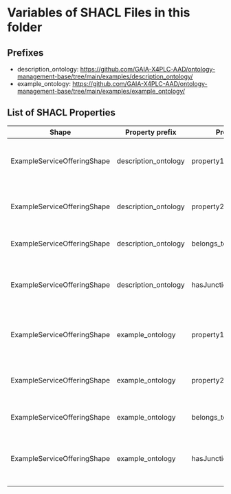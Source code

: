# Variables of SHACL Files in this folder

## Prefixes

- description_ontology: <https://github.com/GAIA-X4PLC-AAD/ontology-management-base/tree/main/examples/description_ontology/>
- example_ontology: <https://github.com/GAIA-X4PLC-AAD/ontology-management-base/tree/main/examples/example_ontology/>

## List of SHACL Properties

| Shape | Property prefix | Property | MinCount | MaxCount | Description | Datatype/NodeKind | Filename |
| --- | --- | --- | --- | --- | --- | --- | --- |
| ExampleServiceOfferingShape | description_ontology | property1 | 1 |  | A description that describes property 1. | <http://www.w3.org/2001/XMLSchema#string> | description_shacl.ttl |
| ExampleServiceOfferingShape | description_ontology | property2 | 1 |  | A description that describes property 2. | <http://www.w3.org/2001/XMLSchema#string> | description_shacl.ttl |
| ExampleServiceOfferingShape | description_ontology | belongs_to | 1 |  | Identifier of related Self Description. | <http://www.w3.org/ns/shacl#IRI> | description_shacl.ttl |
| ExampleServiceOfferingShape | description_ontology | hasJunctionIntersection | 1 | 1 | Further description of the content of the scenario | <http://www.w3.org/ns/shacl#IRI> | description_shacl.ttl |
| ExampleServiceOfferingShape | example_ontology | property1 | 1 |  | A description that describes property 1. | <http://www.w3.org/2001/XMLSchema#string> | example_shacl.ttl |
| ExampleServiceOfferingShape | example_ontology | property2 | 1 |  | A description that describes property 2. | <http://www.w3.org/2001/XMLSchema#string> | example_shacl.ttl |
| ExampleServiceOfferingShape | example_ontology | belongs_to | 1 |  | Identifier of related Self Description. | <http://www.w3.org/ns/shacl#IRI> | example_shacl.ttl |
| ExampleServiceOfferingShape | example_ontology | hasJunctionIntersection | 1 | 1 | Further description of the content of the scenario | <http://www.w3.org/ns/shacl#IRI> | example_shacl.ttl |
